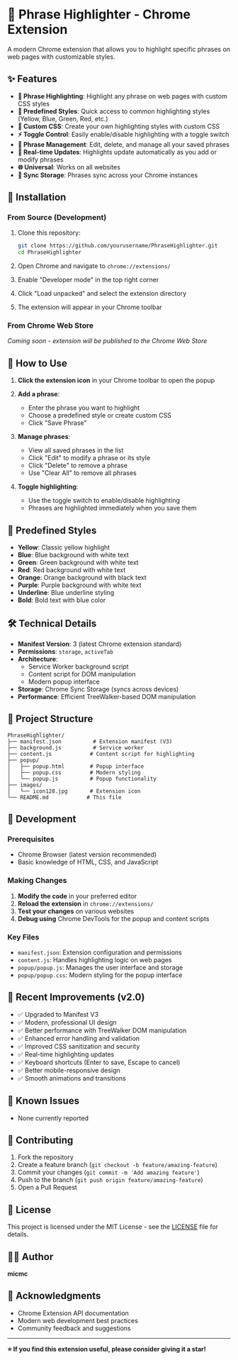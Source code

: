# 🎨 Phrase Highlighter - Chrome Extension

A modern Chrome extension that allows you to highlight specific phrases on web pages with customizable styles.

## ✨ Features

- **🎯 Phrase Highlighting**: Highlight any phrase on web pages with custom CSS styles
- **🎨 Predefined Styles**: Quick access to common highlighting styles (Yellow, Blue, Green, Red, etc.)
- **🔧 Custom CSS**: Create your own highlighting styles with custom CSS
- **⚡ Toggle Control**: Easily enable/disable highlighting with a toggle switch
- **📝 Phrase Management**: Edit, delete, and manage all your saved phrases
- **🔄 Real-time Updates**: Highlights update automatically as you add or modify phrases
- **🌐 Universal**: Works on all websites
- **💾 Sync Storage**: Phrases sync across your Chrome instances

## 🚀 Installation

### From Source (Development)

1. Clone this repository:
   ```bash
   git clone https://github.com/yourusername/PhraseHighlighter.git
   cd PhraseHighlighter
   ```

2. Open Chrome and navigate to `chrome://extensions/`

3. Enable "Developer mode" in the top right corner

4. Click "Load unpacked" and select the extension directory

5. The extension will appear in your Chrome toolbar

### From Chrome Web Store

*Coming soon - extension will be published to the Chrome Web Store*

## 📖 How to Use

1. **Click the extension icon** in your Chrome toolbar to open the popup

2. **Add a phrase**:
   - Enter the phrase you want to highlight
   - Choose a predefined style or create custom CSS
   - Click "Save Phrase"

3. **Manage phrases**:
   - View all saved phrases in the list
   - Click "Edit" to modify a phrase or its style
   - Click "Delete" to remove a phrase
   - Use "Clear All" to remove all phrases

4. **Toggle highlighting**:
   - Use the toggle switch to enable/disable highlighting
   - Phrases are highlighted immediately when you save them

## 🎨 Predefined Styles

- **Yellow**: Classic yellow highlight
- **Blue**: Blue background with white text
- **Green**: Green background with white text
- **Red**: Red background with white text
- **Orange**: Orange background with black text
- **Purple**: Purple background with white text
- **Underline**: Blue underline styling
- **Bold**: Bold text with blue color

## 🛠️ Technical Details

- **Manifest Version**: 3 (latest Chrome extension standard)
- **Permissions**: `storage`, `activeTab`
- **Architecture**: 
  - Service Worker background script
  - Content script for DOM manipulation
  - Modern popup interface
- **Storage**: Chrome Sync Storage (syncs across devices)
- **Performance**: Efficient TreeWalker-based DOM manipulation

## 📁 Project Structure

```
PhraseHighlighter/
├── manifest.json          # Extension manifest (V3)
├── background.js          # Service worker
├── content.js            # Content script for highlighting
├── popup/
│   ├── popup.html        # Popup interface
│   ├── popup.css         # Modern styling
│   └── popup.js          # Popup functionality
├── images/
│   └── icon128.jpg       # Extension icon
└── README.md            # This file
```

## 🔧 Development

### Prerequisites

- Chrome Browser (latest version recommended)
- Basic knowledge of HTML, CSS, and JavaScript

### Making Changes

1. **Modify the code** in your preferred editor
2. **Reload the extension** in `chrome://extensions/`
3. **Test your changes** on various websites
4. **Debug using** Chrome DevTools for the popup and content scripts

### Key Files

- `manifest.json`: Extension configuration and permissions
- `content.js`: Handles highlighting logic on web pages
- `popup/popup.js`: Manages the user interface and storage
- `popup/popup.css`: Modern styling for the popup interface

## 🚀 Recent Improvements (v2.0)

- ✅ Upgraded to Manifest V3
- ✅ Modern, professional UI design
- ✅ Better performance with TreeWalker DOM manipulation
- ✅ Enhanced error handling and validation
- ✅ Improved CSS sanitization and security
- ✅ Real-time highlighting updates
- ✅ Keyboard shortcuts (Enter to save, Escape to cancel)
- ✅ Better mobile-responsive design
- ✅ Smooth animations and transitions

## 🐛 Known Issues

- None currently reported

## 🤝 Contributing

1. Fork the repository
2. Create a feature branch (`git checkout -b feature/amazing-feature`)
3. Commit your changes (`git commit -m 'Add amazing feature'`)
4. Push to the branch (`git push origin feature/amazing-feature`)
5. Open a Pull Request

## 📝 License

This project is licensed under the MIT License - see the [LICENSE](LICENSE) file for details.

## 👨‍💻 Author

**micmc**

## 🙏 Acknowledgments

- Chrome Extension API documentation
- Modern web development best practices
- Community feedback and suggestions

---

**⭐ If you find this extension useful, please consider giving it a star!**

